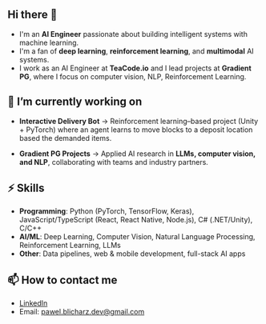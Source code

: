 ## Hi there 👋

- I'm an **AI Engineer** passionate about building intelligent systems with machine learning.
- I'm a fan of **deep learning**, **reinforcement learning**, and **multimodal** AI systems.
- I work as an AI Engineer at **TeaCode.io** and I lead projects at **Gradient PG**, where I focus on computer vision, NLP, Reinforcement Learning.

## 🔭 I’m currently working on

* **Interactive Delivery Bot** → Reinforcement learning–based project (Unity + PyTorch) where an agent learns to move blocks to a deposit location based the demanded items.

* **Gradient PG Projects** → Applied AI research in **LLMs, computer vision, and NLP**, collaborating with teams and industry partners.

## ⚡ Skills

* **Programming**: Python (PyTorch, TensorFlow, Keras), JavaScript/TypeScript (React, React Native, Node.js), C# (.NET/Unity), C/C++
* **AI/ML**: Deep Learning, Computer Vision, Natural Language Processing, Reinforcement Learning, LLMs
* **Other**: Data pipelines, web & mobile development, full-stack AI apps

## 📫 How to contact me

* [LinkedIn](https://www.linkedin.com/in/pawel-blicharz-dev/)
* Email: [pawel.blicharz.dev@gmail.com](mailto:pawel.blicharz.dev@gmail.com)
